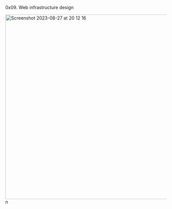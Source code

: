 0x09. Web infrastructure design

<img width="575" alt="Screenshot 2023-08-27 at 20 12 16" src="https://github.com/Abstaina44/Abstaina44/assets/48015890/bc82fbb7-bc31-43ce-a326-7bfedc2ddbf6">n
